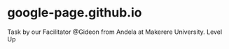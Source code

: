 # google-page.github.io
Task by our Facilitator @Gideon from Andela at Makerere University. Level Up
